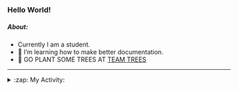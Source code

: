 ### Hello World!

##### About:
- Currently I am a student.
- 🌱 I’m learning how to make better documentation.
- 🌱 GO PLANT SOME TREES AT [TEAM TREES](https://teamtrees.org/)

---
<details>
  <summary>:zap: My Activity:</summary>
  
<!--START_SECTION:waka-->
![Code Time](http://img.shields.io/badge/Code%20Time-1%2C164%20hrs%2053%20mins-blue)

**I'm a Night 🦉** 

```text
🌞 Morning                1892 commits        ███░░░░░░░░░░░░░░░░░░░░░░   10.11 % 
🌆 Daytime                6365 commits        █████████░░░░░░░░░░░░░░░░   34.01 % 
🌃 Evening                5327 commits        ███████░░░░░░░░░░░░░░░░░░   28.46 % 
🌙 Night                  5131 commits        ███████░░░░░░░░░░░░░░░░░░   27.42 % 
```
📅 **I'm Most Productive on Wednesday** 

```text
Monday                   2648 commits        ████░░░░░░░░░░░░░░░░░░░░░   14.15 % 
Tuesday                  2565 commits        ███░░░░░░░░░░░░░░░░░░░░░░   13.71 % 
Wednesday                4375 commits        ██████░░░░░░░░░░░░░░░░░░░   23.38 % 
Thursday                 2408 commits        ███░░░░░░░░░░░░░░░░░░░░░░   12.87 % 
Friday                   1929 commits        ███░░░░░░░░░░░░░░░░░░░░░░   10.31 % 
Saturday                 1642 commits        ██░░░░░░░░░░░░░░░░░░░░░░░   08.77 % 
Sunday                   3148 commits        ████░░░░░░░░░░░░░░░░░░░░░   16.82 % 
```


📊 **This Week I Spent My Time On** 

```text
🔥 Editors: 
IntelliJ                 5 hrs 36 mins       █████████████████████████   100.00 % 

🐱‍💻 Projects: 
intro                    5 hrs 29 mins       █████████████████████████   98.03 % 
Unknown Project          5 mins              ░░░░░░░░░░░░░░░░░░░░░░░░░   01.77 % 
android-demo             0 secs              ░░░░░░░░░░░░░░░░░░░░░░░░░   00.20 % 
```


 Last Updated on 22/08/2023 11:10:06 UTC
<!--END_SECTION:waka-->
</details>
